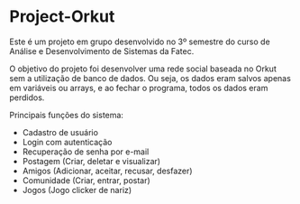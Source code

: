 # Project-Orkut

Este é um projeto em grupo desenvolvido no 3º semestre do curso de Análise e Desenvolvimento de Sistemas da Fatec.

O objetivo do projeto foi desenvolver uma rede social baseada no Orkut sem a utilização de banco de dados. Ou seja, os dados eram salvos apenas em variáveis ou arrays, e ao fechar o programa, todos os dados eram perdidos.

Principais funções do sistema:
- Cadastro de usuário
- Login com autenticação
- Recuperação de senha por e-mail
- Postagem (Criar, deletar e visualizar)
- Amigos (Adicionar, aceitar, recusar, desfazer)
- Comunidade (Criar, entrar, postar)
- Jogos (Jogo clicker de nariz)

